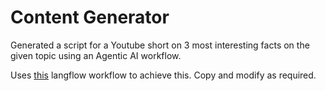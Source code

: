 # Content Generator

Generated a script for a Youtube short on 3 most interesting facts on the given topic using an Agentic AI workflow.

Uses [this](https://astra.datastax.com/langflow/9cea1c42-e914-4a2a-9a50-99a39bb46729/flow/5ff861d5-b8e7-4aed-acdb-9db4fc85dba6/folder/c7cf36fd-c70b-43a7-b4e2-0354fdd69bf7) langflow workflow to achieve this. Copy and modify as required.

